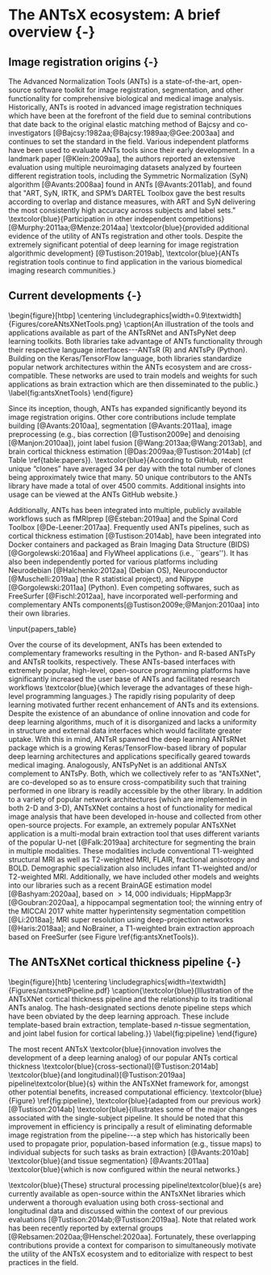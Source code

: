 
# The ANTsX ecosystem:  A brief overview {-}

## Image registration origins {-}

The Advanced Normalization Tools (ANTs) is a state-of-the-art, open-source
software toolkit for image registration, segmentation, and other functionality
for comprehensive biological and medical image analysis. Historically, ANTs is
rooted in advanced image registration techniques which have been at the
forefront of the field due to seminal contributions that date back to the
original elastic matching method of Bajcsy and co-investigators
[@Bajcsy:1982aa;@Bajcsy:1989aa;@Gee:2003aa] and continues to set the standard in
the field.   Various independent platforms have been used to evaluate ANTs tools
since their early development. In a landmark paper [@Klein:2009aa], the authors
reported an extensive evaluation using multiple neuroimaging datasets analyzed
by fourteen different registration tools, including the Symmetric Normalization
(SyN) algorithm [@Avants:2008aa] found in ANTs [@Avants:2011ab], and found that
"ART, SyN, IRTK, and SPM’s DARTEL Toolbox gave the best results according to
overlap and distance measures, with ART and SyN delivering the most consistently
high accuracy across subjects and label sets."  \textcolor{blue}{Participation
in other independent competitions} [@Murphy:2011aa;@Menze:2014aa]
\textcolor{blue}{provided additional evidence of the utility of ANTs
registration and other tools.  Despite the extremely significant potential of
deep learning for image registration algorithmic development}
[@Tustison:2019ab], \textcolor{blue}{ANTs registration tools continue to find
application in the various biomedical imaging research communities.}


<!-- This superior performance was
reinforced in a completely different pulmonary imaging evaluation, the
Evaluation of Methods for Pulmonary Image REgistration 2010 (EMPIRE10)
[@Murphy:2011aa], where ANTs was the top performer for the benchmarks used to
assess lung registration accuracy and biological plausibility of the inferred
transform (i.e., boundary alignment, fissure alignment, landmark correspondence,
and displacement field topology). The competition has continued to the present
where SyN has remained the top-ranked algorithm. Even indirect assessments have
demonstrated the performance superiority of ANTs registration. In the MICCAI
2012 multi-atlas label fusion segmentation challenge for brain data, the joint
label fusion algorithm [@Wang:2013ab] (coupled with SyN) was the top performer.
In fact, 6 of the top 10 performing entries in that competition used ANTs for
performing the spatial normalization. A separate competition [@Menze:2014aa] for
segmentation of brain tumors from multi-modal MRI held under the auspices of
MICCAI 2013 was won by ANTs developers where the registration capabilities were
crucial for performance [@Tustison:2014aa]. The following year an ANTs-based
entry for the STACOM workshop concerning cardiac motion estimation won the best
paper award [@Tustison:2015ab].

The ANTs registration component not only encodes advanced developments in image
registration research but also packages these normalization tools as a
full-featured platform that includes an extensive library of similarity
measures, transformation types, and regularizers which are built upon the robust
Insight Toolkit and vetted by users and developers from all over the world.  In
fact, based on performance and innovations within the ANTs toolkit and our track
record of contributions to the ITK registration development efforts, our group
was selected for the most recent major refactoring of the ITK image registration
component [@Avants:2014aa]. Not only did this development involve porting
previously reported research but also included several novel contributions. For
example, a newly formulated B-spline variant of the original SyN algorithm was
proposed and evaluated using multiple publicly available, annotated datasets and
demonstrated statistically significant improvement in label overlap measures
[@Tustison:2013ac].  Moreover, the ANTs/ITK code is open-source and
community-developed which allows the full community, including commercial
projects, use and build on this framework.-->

## Current developments {-}

\begin{figure}[htbp]
  \centering
    \includegraphics[width=0.9\textwidth]{Figures/coreANtsXNetTools.png}
    \caption{An illustration of the tools and applications available as part of the
    ANTsRNet and ANTsPyNet deep learning toolkits.  Both libraries take advantage
    of ANTs functionality through their respective language interfaces---ANTsR (R)
    and ANTsPy (Python).  Building on the Keras/TensorFlow language, both libraries
    standardize popular network architectures within the ANTs ecosystem and are
    cross-compatible.  These networks are used to train models and weights for such
    applications as brain extraction which are then disseminated to the public.}
 \label{fig:antsXnetTools}
 \end{figure}

Since its inception, though, ANTs has expanded significantly beyond its image
registration origins.  Other core contributions include template building
[@Avants:2010aa], segmentation [@Avants:2011aa], image preprocessing (e.g., bias
correction [@Tustison2009e] and denoising [@Manjon:2010aa]), joint label fusion
[@Wang:2013aa;@Wang:2013ab], and brain cortical thickness estimation
[@Das:2009aa;@Tustison:2014ab] (cf Table \ref{table:papers}).
\textcolor{blue}{According to GitHub, recent unique “clones” have averaged 34
per day with the total number of clones being approximately twice that many.  50
unique contributors to the ANTs library have made a total of over 4500 commits.
Additional insights into usage can be viewed at the ANTs GitHub website.}

Additionally, ANTs has been integrated into multiple, publicly available workflows such as fMRIprep
[@Esteban:2019aa] and the Spinal Cord Toolbox [@De-Leener:2017aa].  Frequently
used ANTs pipelines, such as cortical thickness estimation [@Tustison:2014ab],
have been integrated into Docker containers and packaged as Brain Imaging Data
Structure (BIDS) [@Gorgolewski:2016aa] and FlyWheel applications (i.e.,
``gears''). It has also been independently ported for various platforms
including Neurodebian [@Halchenko:2012aa] (Debian OS), Neuroconductor
[@Muschelli:2019aa] (the R statistical project), and Nipype
[@Gorgolewski:2011aa] (Python).  Even competing softwares, such as FreeSurfer
[@Fischl:2012aa], have incorporated well-performing and complementary ANTs
components[@Tustison2009e;@Manjon:2010aa] into their own libraries.

\input{papers_table}

Over the course of its development, ANTs has been extended to complementary
frameworks resulting in the Python- and R-based ANTsPy and ANTsR toolkits,
respectively. These ANTs-based interfaces with extremely popular, high-level,
open-source programming platforms have significantly increased the user base of
ANTs and facilitated research workflows \textcolor{blue}{which leverage the
advantages of these high-level programming languages.}  The rapidly rising
popularity of deep learning motivated further recent enhancement of ANTs and its
extensions.  Despite the existence of an abundance of online innovation and code
for deep learning algorithms, much of it is disorganized and lacks a uniformity
in structure and external data interfaces which would facilitate greater uptake.
With this in mind, ANTsR spawned the deep learning ANTsRNet package which is a
growing Keras/TensorFlow-based library of popular deep learning architectures
and applications specifically geared towards medical imaging. Analogously,
ANTsPyNet is an additional ANTsX complement to ANTsPy. Both, which we
collectively refer to as "ANTsXNet", are co-developed so as to ensure
cross-compatibility such that training performed in one library is readily
accessible by the other library. In addition to a variety of popular network
architectures (which are implemented in both 2-D and 3-D), ANTsXNet contains a
host of functionality for medical image analysis that have been developed
in-house and collected from other open-source projects. For example, an
extremely popular ANTsXNet application is a multi-modal brain extraction tool
that uses different variants of the popular U-net [@Falk:2019aa] architecture
for segmenting the brain in multiple modalities.  These modalities include
conventional T1-weighted structural MRI as well as T2-weighted MRI, FLAIR,
fractional anisotropy and BOLD.  Demographic specialization also includes infant
T1-weighted and/or T2-weighted MRI. Additionally, we have included other models
and weights into our libraries such as a recent BrainAGE estimation model
[@Bashyam:2020aa], based on $>14,000$ individuals; HippMapp3r [@Goubran:2020aa],
a hippocampal segmentation tool; the winning entry of the MICCAI 2017 white
matter hyperintensity segmentation competition [@Li:2018aa]; MRI super
resolution using deep-projection networks [@Haris:2018aa]; and NoBrainer, a
T1-weighted brain extraction approach based on FreeSurfer (see Figure
\ref{fig:antsXnetTools}).

## The ANTsXNet cortical thickness pipeline {-}

\begin{figure}[htb]
  \centering
    \includegraphics[width=\textwidth]{Figures/antsxnetPipeline.pdf}
  \caption{\textcolor{blue}{Illustration of the ANTsXNet cortical thickness pipeline and the
  relationship to its traditional ANTs analog.  The hash-designated sections
  denote pipeline steps which have been obviated by the deep learning approach.
  These include template-based brain extraction, template-based $n$-tissue
  segmentation, and joint label fusion for cortical labeling.}}
  \label{fig:pipeline}
\end{figure}

The most recent ANTsX \textcolor{blue}{innovation involves the development of a
deep learning analog} of our popular ANTs cortical thickness
\textcolor{blue}{cross-sectional}[@Tustison:2014ab] \textcolor{blue}{and
longitudinal}[@Tustison:2019aa] pipeline\textcolor{blue}{s} within the ANTsXNet
framework for, amongst other potential benefits, increased computational
efficiency.  \textcolor{blue}{Figure} \ref{fig:pipeline},
\textcolor{blue}{adapted from our previous work} [@Tustison:2014ab]
\textcolor{blue}{illustrates some of the major changes associated with the
single-subject pipeline.  It should be noted that this improvement in efficiency
is principally a result of eliminating deformable image registration from the
pipeline---a step which has historically been used to propagate prior,
population-based information (e.g., tissue maps) to individual subjects for such
tasks as brain extraction} [@Avants:2010ab] \textcolor{blue}{and tissue
segmentation} [@Avants:2011aa] \textcolor{blue}{which is now configured within
the neural networks.}

\textcolor{blue}{These} structural processing
pipeline\textcolor{blue}{s are} currently available as open-source within the
ANTsXNet libraries which underwent a thorough evaluation using both
cross-sectional and longitudinal data and discussed within the context of our
previous evaluations [@Tustison:2014ab;@Tustison:2019aa].  Note that related
work has been recently reported by external groups
[@Rebsamen:2020aa;@Henschel:2020aa]. Fortunately, these overlapping
contributions provide a context for comparison to simultaneously motivate the
utility of the ANTsX ecosystem and to editorialize with respect to best
practices in the field.

